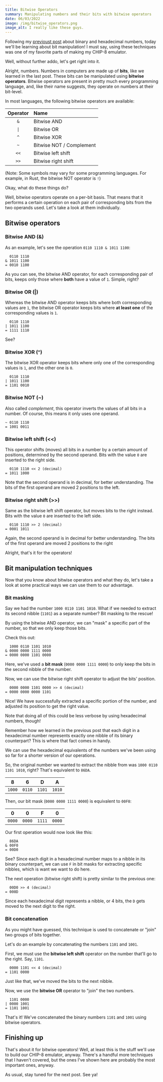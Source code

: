 ```yaml
---
title: Bitwise Operators
summary: Manipulating numbers and their bits with bitwise operators
date: 06/03/2022
image: /img/bitwise_operators.png
image_alt: I really like these guys.
---
```


Following my [previoust post](/posts/chip-8/binary-and-hex) about binary and hexadecimal numbers, today we'll be learning about bit manipulation! I must say, using these techniques was one of my favorite parts of making my CHIP-8 emulator.

Well, without further addo, let's get right into it.

Alright, numbers. Numbers in computers are made up of **bits**, like we learned in the last post. These bits can be manipulated using **bitwise operators**. Bitwise operators are present in pretty much every programming language, and, like their name suggests, they operate on numbers at their bit-level.

In most languages, the following bitwise operators are available:

| Operator | Name                     |
| :------: | :----------------------- |
|   `&`    | Bitwise AND              |
|   `\|`   | Bitwise OR               |
|   `^`    | Bitwise XOR              |
|   `~`    | Bitwise NOT / Complement |
|   `<<`   | Bitwise left shift       |
|   `>>`   | Bitwise right shift      |

(Note: Some symbols may vary for some programming languages. For example, in Rust, the bitwise NOT operator is `!`)

Okay, what do these things do?

Well, bitwise operators operate on a per-bit basis. That means that it performs a certain operation on each pair of corresponding bits from the two operands used. Let's take a look at them individually.

## Bitwise operators

### Bitwise AND (&)

As an example, let's see the operation `0110 1110 & 1011 1100`:

```text
  0110 1110
& 1011 1100
= 0010 1100
```

As you can see, the bitwise AND operator, for each corresponding pair of bits, keeps only those where **both** have a value of `1`. Simple, right?

### Bitwise OR (|)

Whereas the bitwise AND operator keeps bits where both corresponding values are `1`, the bitwise OR operator keeps bits where **at least one** of the corresponding values is `1`.

```text
  0110 1110
| 1011 1100
= 1111 1110
```

See?

### Bitwise XOR (^)

The bitwise XOR operator keeps bits where only one of the corresponding values is `1`, and the other one is `0`.

```text
  0110 1110
| 1011 1100
= 1101 0010
```

### Bitwise NOT (~)

Also called _complement_, this operator inverts the values of all bits in a number. Of course, this means it only uses one operand.

```text
~ 0110 1110
= 1001 0011
```

### Bitwise left shift (<<)

This operator shifts (moves) all bits in a number by a certain amount of positions, determined by the second operand. Bits with the value `0` are inserted to the right side.

```text
  0110 1110 << 2 (decimal)
= 1011 1000
```

Note that the second operand is in decimal, for better understanding. The bits of the first operand are moved 2 positions to the left.

### Bitwise right shift (>>)

Same as the bitwise left shift operator, but moves bits to the right instead. Bits with the value `0` are inserted to the left side.

```text
  0110 1110 >> 2 (decimal)
= 0001 1011
```

Again, the second operand is in decimal for better understanding. The bits of the first operand are moved 2 positions to the right

Alright, that's it for the operators!

## Bit manipulation techniques

Now that you know about bitwise operators and what they do, let's take a look at some practical ways we can use them to our advantage.

### Bit masking

Say we had the number `1000 0110 1101 1010`. What if we needed to extract its second nibble (`1101`) as a separate number? Bit masking to the rescue!

By using the bitwise AND operator, we can "mask" a specific part of the number, so that we only keep those bits.

Check this out:

```text
  1000 0110 1101 1010
& 0000 0000 1111 0000
= 0000 0000 1101 0000
```

Here, we've used a **bit mask** (`0000 0000 1111 0000`) to only keep the bits in the second nibble of the number.

Now, we can use the bitwise right shift operator to adjust the bits' position.

```text
  0000 0000 1101 0000 >> 4 (decimal)
= 0000 0000 0000 1101
```

Nice! We have successfully extracted a specific portion of the number, and adjusted its position to get the right value.

Note that doing all of this could be less verbose by using hexadecimal numbers, though!

Remember how we learned in the previous post that each digit in a hexadecimal number represents exactly one nibble of its binary counterpart? This is where that fact comes in handy.

We can use the hexadecimal equivalents of the numbers we've been using so far for a shorter version of our operations.

So, the original number we wanted to extract the nibble from was `1000 0110 1101 1010`, right? That's equivalent to `86DA`.

|   8    |   6    |   D    |   A    |
| :----: | :----: | :----: | :----: |
| `1000` | `0110` | `1101` | `1010` |

Then, our bit mask (`0000 0000 1111 0000`) is equivalent to `00F0`:

|   0    |   0    |   F    |   0    |
| :----: | :----: | :----: | :----: |
| `0000` | `0000` | `1111` | `0000` |

Our first operation would now look like this:

```text
  86DA
& 00F0
= 00D0
```

See? Since each digit in a hexadecimal number maps to a nibble in its binary counterpart, we can use `F` in bit masks for extracting specific nibbles, which is want we want to do here.

The next operation (bitwise right shift) is pretty similar to the previous one:

```text
  00D0 >> 4 (decimal)
= 000D
```

Since each hexadecimal digit represents a nibble, or 4 bits, the `D` gets moved to the next digit to the right.

### Bit concatenation

As you might have guessed, this technique is used to concatenate or "join" two groups of bits together.

Let's do an example by concatenating the numbers `1101` and `1001`.

First, we must use the **bitwise left shift** operator on the number that'll go to the right. Say, `1101`.

```text
  0000 1101 << 4 (decimal)
= 1101 0000
```

Just like that, we've moved the bits to the next nibble.

Now, we use the **bitwise OR** operator to "join" the two numbers.

```text
  1101 0000
| 0000 1001
= 1101 1001
```

That's it! We've concatenated the binary numbers `1101` and `1001` using bitwise operators.

## Finishing up

That's about it for bitwise operators! Well, at least this is the stuff we'll use to build our CHIP-8 emulator, anyway. There's a handful more techniques that I haven't covered, but the ones I've shown here are probably the most important ones, anyway.

As usual, stay tuned for the next post. See ya!
